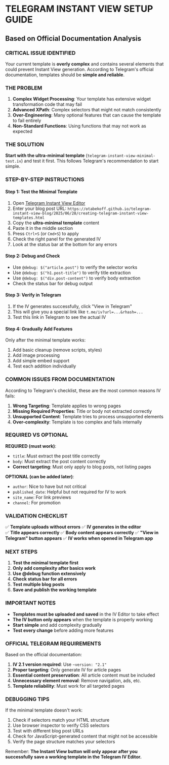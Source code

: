 # TELEGRAM INSTANT VIEW SETUP GUIDE
## Based on Official Documentation Analysis

### CRITICAL ISSUE IDENTIFIED

Your current template is **overly complex** and contains several elements that could prevent Instant View generation. According to Telegram's official documentation, templates should be **simple and reliable**.

### THE PROBLEM

1. **Complex Widget Processing**: Your template has extensive widget transformation code that may fail
2. **Advanced XPath**: Complex selectors that might not match consistently
3. **Over-Engineering**: Many optional features that can cause the template to fail entirely
4. **Non-Standard Functions**: Using functions that may not work as expected

### THE SOLUTION

**Start with the ultra-minimal template** (`telegram-instant-view-minimal-test.iv`) and test it first. This follows Telegram's recommendation to start simple.

### STEP-BY-STEP INSTRUCTIONS

#### Step 1: Test the Minimal Template
1. Open [Telegram Instant View Editor](https://instantview.telegram.org/my/)
2. Enter your blog post URL: `https://otabekoff.github.io/telegram-instant-view-blog/2025/06/28/creating-telegram-instant-view-templates.html`
3. Copy the **ultra-minimal template** content
4. Paste it in the middle section
5. Press `Ctrl+S` (or `Cmd+S`) to apply
6. Check the right panel for the generated IV
7. Look at the status bar at the bottom for any errors

#### Step 2: Debug and Check
- Use `@debug: $("article.post")` to verify the selector works
- Use `@debug: $("h1.post-title")` to verify title extraction
- Use `@debug: $("div.post-content")` to verify body extraction
- Check the status bar for debug output

#### Step 3: Verify in Telegram
1. If the IV generates successfully, click "View in Telegram"
2. This will give you a special link like `t.me/iv?url=...&rhash=...`
3. Test this link in Telegram to see the actual IV

#### Step 4: Gradually Add Features
Only after the minimal template works:
1. Add basic cleanup (remove scripts, styles)
2. Add image processing
3. Add simple embed support
4. Test each addition individually

### COMMON ISSUES FROM DOCUMENTATION

According to Telegram's checklist, these are the most common reasons IV fails:

1. **Wrong Targeting**: Template applies to wrong pages
2. **Missing Required Properties**: Title or body not extracted correctly
3. **Unsupported Content**: Template tries to process unsupported elements
4. **Over-complexity**: Template is too complex and fails internally

### REQUIRED VS OPTIONAL

**REQUIRED (must work)**:
- `title`: Must extract the post title correctly
- `body`: Must extract the post content correctly
- **Correct targeting**: Must only apply to blog posts, not listing pages

**OPTIONAL (can be added later)**:
- `author`: Nice to have but not critical
- `published_date`: Helpful but not required for IV to work
- `site_name`: For link previews
- `channel`: For promotion

### VALIDATION CHECKLIST

✅ **Template uploads without errors**
✅ **IV generates in the editor**  
✅ **Title appears correctly**
✅ **Body content appears correctly**
✅ **"View in Telegram" button appears**
✅ **IV works when opened in Telegram app**

### NEXT STEPS

1. **Test the minimal template first**
2. **Only add complexity after basics work**
3. **Use @debug function extensively**
4. **Check status bar for all errors**
5. **Test multiple blog posts**
6. **Save and publish the working template**

### IMPORTANT NOTES

- **Templates must be uploaded and saved** in the IV Editor to take effect
- **The IV button only appears** when the template is properly working
- **Start simple** and add complexity gradually
- **Test every change** before adding more features

### OFFICIAL TELEGRAM REQUIREMENTS

Based on the official documentation:
1. **IV 2.1 version required**: Use `~version: "2.1"`
2. **Proper targeting**: Only generate IV for article pages
3. **Essential content preservation**: All article content must be included
4. **Unnecessary element removal**: Remove navigation, ads, etc.
5. **Template reliability**: Must work for all targeted pages

### DEBUGGING TIPS

If the minimal template doesn't work:
1. Check if selectors match your HTML structure
2. Use browser inspector to verify CSS selectors
3. Test with different blog post URLs
4. Check for JavaScript-generated content that might not be accessible
5. Verify the page structure matches your selectors

Remember: **The Instant View button will only appear after you successfully save a working template in the Telegram IV Editor.**
